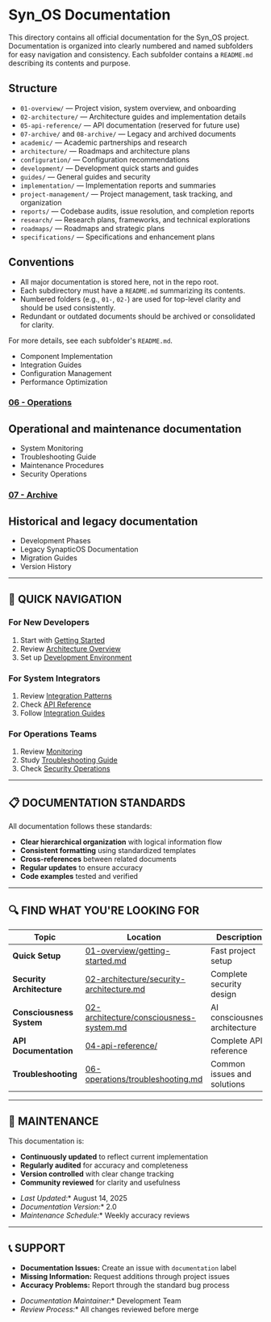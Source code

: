 
# Syn_OS Documentation

This directory contains all official documentation for the Syn_OS project. Documentation is organized into clearly
numbered and named subfolders for easy navigation and consistency. Each subfolder contains a `README.md` describing its
contents and purpose.

## Structure

- `01-overview/` — Project vision, system overview, and onboarding
- `02-architecture/` — Architecture guides and implementation details
- `05-api-reference/` — API documentation (reserved for future use)
- `07-archive/` and `08-archive/` — Legacy and archived documents
- `academic/` — Academic partnerships and research
- `architecture/` — Roadmaps and architecture plans
- `configuration/` — Configuration recommendations
- `development/` — Development quick starts and guides
- `guides/` — General guides and security
- `implementation/` — Implementation reports and summaries
- `project-management/` — Project management, task tracking, and organization
- `reports/` — Codebase audits, issue resolution, and completion reports
- `research/` — Research plans, frameworks, and technical explorations
- `roadmaps/` — Roadmaps and strategic plans
- `specifications/` — Specifications and enhancement plans

## Conventions

- All major documentation is stored here, not in the repo root.
- Each subdirectory must have a `README.md` summarizing its contents.
- Numbered folders (e.g., `01-`, `02-`) are used for top-level clarity and should be used consistently.
- Redundant or outdated documents should be archived or consolidated for clarity.

For more details, see each subfolder's `README.md`.

- Component Implementation
- Integration Guides
- Configuration Management
- Performance Optimization

### [06 - Operations](06-operations/)

## Operational and maintenance documentation

- System Monitoring
- Troubleshooting Guide
- Maintenance Procedures
- Security Operations

### [07 - Archive](07-archive/)

## Historical and legacy documentation

- Development Phases
- Legacy SynapticOS Documentation
- Migration Guides
- Version History

- --

## 🚀 QUICK NAVIGATION

### For New Developers

1. Start with [Getting Started](01-overview/getting-started.md)
2. Review [Architecture Overview](02-architecture/architecture-overview.md)
3. Set up [Development Environment](03-development/setup-environment.md)

### For System Integrators

1. Review [Integration Patterns](02-architecture/integration-patterns.md)
2. Check [API Reference](04-api-reference/)
3. Follow [Integration Guides](05-implementation/integration-guides.md)

### For Operations Teams

1. Review [Monitoring](06-operations/monitoring.md)
2. Study [Troubleshooting Guide](06-operations/troubleshooting.md)
3. Check [Security Operations](06-operations/security-operations.md)

- --

## 📋 DOCUMENTATION STANDARDS

All documentation follows these standards:

- **Clear hierarchical organization** with logical information flow
- **Consistent formatting** using standardized templates
- **Cross-references** between related documents
- **Regular updates** to ensure accuracy
- **Code examples** tested and verified

- --

## 🔍 FIND WHAT YOU'RE LOOKING FOR

| Topic                     | Location                                                                             | Description                   |
| ------------------------- | ------------------------------------------------------------------------------------ | ----------------------------- |
| **Quick Setup**           | [01-overview/getting-started.md](01-overview/getting-started.md)                     | Fast project setup            |
| **Security Architecture** | [02-architecture/security-architecture.md](02-architecture/security-architecture.md) | Complete security design      |
| **Consciousness System**  | [02-architecture/consciousness-system.md](02-architecture/consciousness-system.md)   | AI consciousness architecture |
| **API Documentation**     | [04-api-reference/](04-api-reference/)                                               | Complete API reference        |
| **Troubleshooting**       | [06-operations/troubleshooting.md](06-operations/troubleshooting.md)                 | Common issues and solutions   |

- --

## 🔄 MAINTENANCE

This documentation is:

- **Continuously updated** to reflect current implementation
- **Regularly audited** for accuracy and completeness
- **Version controlled** with clear change tracking
- **Community reviewed** for clarity and usefulness

* *Last Updated:** August 14, 2025
* *Documentation Version:** 2.0
* *Maintenance Schedule:** Weekly accuracy reviews

- --

## 📞 SUPPORT

- **Documentation Issues:** Create an issue with `documentation` label
- **Missing Information:** Request additions through project issues
- **Accuracy Problems:** Report through the standard bug process

* *Documentation Maintainer:** Development Team
* *Review Process:** All changes reviewed before merge
